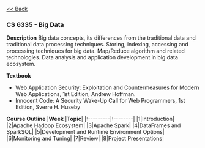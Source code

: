 [<< Back](../ReadMe.md)

### CS 6335 - Big Data

**Description**
Big data concepts, its differences from the traditional data and traditional data processing techniques. Storing, indexing, accessing and processing techniques for big data. Map/Reduce algorithm and related technologies. Data analysis and application development in big data ecosystem.

**Textbook**
- Web Application Security: Exploitation and Countermeasures for Modern Web Applications, 1st Edition, Andrew Hoffman.
- Innocent Code: A Security Wake-Up Call for Web Programmers, 1st Edition, Sverre H. Huseby 

**Course Outline**
|**Week**  |**Topic**|
|:---------|:--------|
|1|Introduction|
|2|Apache Hadoop Ecosystem|
|3|Apache Spark|
|4|DataFrames and SparkSQL|
|5|Development and Runtime Environment Options|
|6|Monitoring and Tuning|
|7|Review|
|8|Project Presentations|